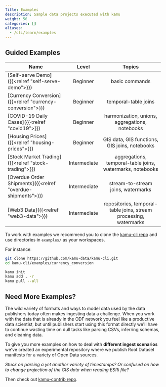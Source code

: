 ```yaml
---
Title: Examples
description: Sample data projects executed with kamu
weight: 50
categories: []
aliases:
  - /cli/learn/examples
---
```


## Guided Examples

| Name                                                        |    Level     |                              Topics                               |
| ----------------------------------------------------------- | :----------: | :---------------------------------------------------------------: |
| [Self-serve Demo]({{<relref "self-serve-demo">}})           |   Beginner   |                          basic commands                           |
| [Currency Conversion]({{<relref "currency-conversion">}})   |   Beginner   |                       temporal-table joins                        |
| [COVID-19 Daily Cases]({{<relref "covid19">}})              |   Beginner   |          harmonization, unions, aggregations, notebooks           |
| [Housing Prices]({{<relref "housing-prices">}})             |   Beginner   |           GIS data, GIS functions, GIS joins, notebooks           |
| [Stock Market Trading]({{<relref "stock-trading">}})        | Intermediate |     aggregations, temporal-table joins, watermarks, notebooks     |
| [Overdue Order Shipments]({{<relref "overdue-shipments">}}) | Intermediate |                stream-to-stream joins, watermarks                 |
| [Web3 Data]({{<relref "web3-data">}})                       | Intermediate | repositories, temporal-table joins, stream processing, watermarks |

To work with examples we recommend you to clone the [kamu-cli repo](https://github.com/kamu-data/kamu-cli) and use directories in `examples/` as your workspaces.

For instance:

```bash
git clone https://github.com/kamu-data/kamu-cli.git
cd kamu-cli/examples/currency_conversion

kamu init
kamu add . -r
kamu pull --all
```

## Need More Examples?

The wild variety of formats and ways to model data used by the data publishers today often makes ingesting data a challenge. When you work with the data that is already in the ODF network you feel like a productive data scientist, but until publishers start using this format directly we'll have to continue wasting time on dull tasks like parsing CSVs, inferring schemas, and cleaning data.

To give you more examples on how to deal with **different ingest scenarios** we've created an experimental repository where we publish Root Dataset manifests for a variety of Open Data sources.

*Stuck on parsing a yet another variety of timestamps? Or confused on how to change projection of the GIS data when reading ESRI file?* 

Then check out [kamu-contrib repo](https://github.com/kamu-data/kamu-contrib).
